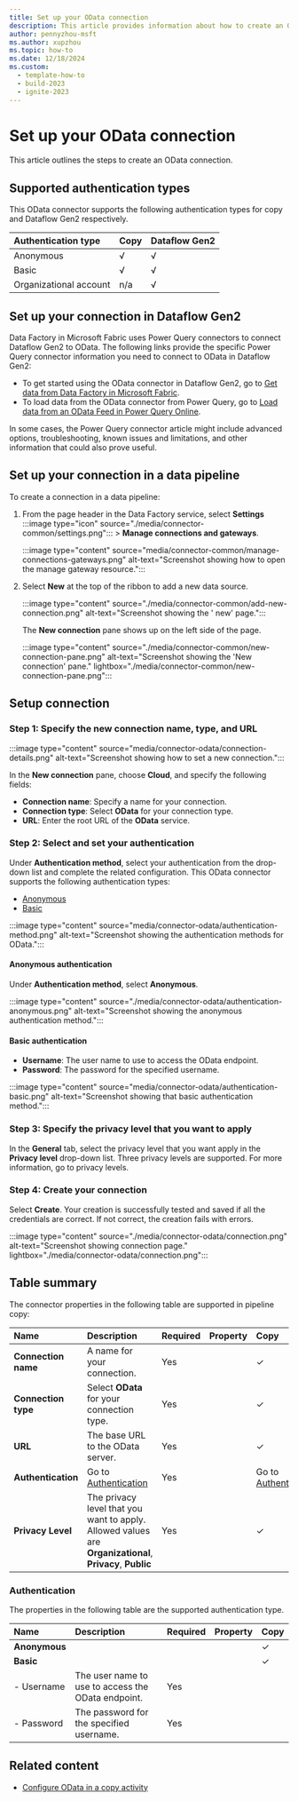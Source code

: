 ```yaml
---
title: Set up your OData connection
description: This article provides information about how to create an OData connection from a data pipeline in Microsoft Fabric.
author: pennyzhou-msft
ms.author: xupzhou
ms.topic: how-to
ms.date: 12/18/2024
ms.custom:
  - template-how-to
  - build-2023
  - ignite-2023
---
```


# Set up your OData connection

This article outlines the steps to create an OData connection.

## Supported authentication types

This OData connector supports the following authentication types for copy and Dataflow Gen2 respectively.  

|Authentication type |Copy |Dataflow Gen2 |
|:---|:---|:---|
|Anonymous| √ | √ |
|Basic| √ | √ |
|Organizational account| n/a | √ |

## Set up your connection in Dataflow Gen2

Data Factory in Microsoft Fabric uses Power Query connectors to connect Dataflow Gen2 to OData. The following links provide the specific Power Query connector information you need to connect to OData in Dataflow Gen2:

- To get started using the OData connector in Dataflow Gen2, go to [Get data from Data Factory in Microsoft Fabric](/power-query/where-to-get-data#get-data-from-data-factory-in-microsoft-fabric).
- To load data from the OData connector from Power Query, go to [Load data from an OData Feed in Power Query Online](/power-query/connectors/odata-feed#load-data-from-an-odata-feed-in-power-query-online).

In some cases, the Power Query connector article might include advanced options, troubleshooting, known issues and limitations, and other information that could also prove useful.

## Set up your connection in a data pipeline

To create a connection in a data pipeline:

1. From the page header in the Data Factory service, select **Settings** :::image type="icon" source="./media/connector-common/settings.png"::: > **Manage connections and gateways**.

   :::image type="content" source="media/connector-common/manage-connections-gateways.png" alt-text="Screenshot showing how to open the manage gateway resource.":::

2. Select **New** at the top of the ribbon to add a new data source.

    :::image type="content" source="./media/connector-common/add-new-connection.png" alt-text="Screenshot showing the ' new' page.":::

    The **New connection** pane shows up on the left side of the page.

    :::image type="content" source="./media/connector-common/new-connection-pane.png" alt-text="Screenshot showing the 'New connection' pane." lightbox="./media/connector-common/new-connection-pane.png":::

## Setup connection

### Step 1: Specify the new connection name, type, and URL

   :::image type="content" source="media/connector-odata/connection-details.png" alt-text="Screenshot showing how to set a new connection.":::

In the **New connection** pane, choose **Cloud**, and specify the following fields:

- **Connection name**: Specify a name for your connection.
- **Connection type**: Select **OData** for your connection type.
- **URL**: Enter the root URL of the **OData** service.

### Step 2:  Select and set your authentication

Under **Authentication method**, select your authentication from the drop-down list and complete the related configuration. This OData connector supports the following authentication types:

- [Anonymous](#anonymous-authentication)
- [Basic](#basic-authentication)

:::image type="content" source="media/connector-odata/authentication-method.png" alt-text="Screenshot showing the authentication methods for OData.":::

#### Anonymous authentication

Under **Authentication method**, select **Anonymous**.

:::image type="content" source="./media/connector-odata/authentication-anonymous.png" alt-text="Screenshot showing the anonymous authentication method.":::

#### Basic authentication

- **Username**: The user name to use to access the OData endpoint.
- **Password**: The password for the specified username.

:::image type="content" source="media/connector-odata/authentication-basic.png" alt-text="Screenshot showing that basic authentication method.":::

### Step 3: Specify the privacy level that you want to apply

In the **General** tab, select the privacy level that you want apply in the **Privacy level** drop-down list. Three privacy levels are supported. For more information, go to privacy levels.

### Step 4: Create your connection

Select **Create**. Your creation is successfully tested and saved if all the credentials are correct. If not correct, the creation fails with errors.

:::image type="content" source="./media/connector-odata/connection.png" alt-text="Screenshot showing connection page." lightbox="./media/connector-odata/connection.png":::

## Table summary

The connector properties in the following table are supported in pipeline copy:

|Name|Description|Required|Property|Copy|
|:---|:---|:---|:---|:---|
|**Connection name**|A name for your connection.|Yes||✓|
|**Connection type**|Select **OData** for your connection type.|Yes||✓|
|**URL**|The base URL to the OData server.|Yes||✓|
|**Authentication**|Go to [Authentication](#authentication) |Yes||Go to [Authentication](#authentication)|
|**Privacy Level**|The privacy level that you want to apply. Allowed values are **Organizational**, **Privacy**, **Public**|Yes||✓|

### Authentication

The properties in the following table are the supported authentication type.

|Name|Description|Required|Property|Copy|
|:---|:---|:---|:---|:---|
|**Anonymous**||||✓|
|**Basic**||||✓|
|- Username|The user name to use to access the OData endpoint.|Yes |||
|- Password|The password for the specified username.|Yes |||

## Related content

- [Configure OData in a copy activity](connector-odata-copy-activity.md)
